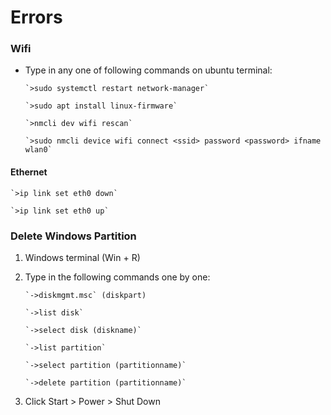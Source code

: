 # **Errors**


### **Wifi**

* Type in any one of following commands on ubuntu terminal:

      `>sudo systemctl restart network-manager` 

      `>sudo apt install linux-firmware`

      `>nmcli dev wifi rescan`

      `>sudo nmcli device wifi connect <ssid> password <password> ifname wlan0`


#### **Ethernet**

    `>ip link set eth0 down`  

    `>ip link set eth0 up` 


### **Delete Windows Partition**

1. Windows terminal (Win + R) 

2. Type in the following commands one by one:

       `->diskmgmt.msc` (diskpart)

       `->list disk`

       `->select disk (diskname)`

       `->list partition` 
   
       `->select partition (partitionname)`
   
       `->delete partition (partitionname)` 

3. Click Start > Power > Shut Down
